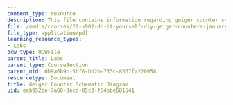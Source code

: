 ```yaml
---
content_type: resource
description: This file contains information regarding geiger counter schematic diagram
file: /media/courses/22-s902-do-it-yourself-diy-geiger-counters-january-iap-2015/eeb952be7a603ecd85c3f54bbe681541_MIT22_S902IAP15_lab_shmatc.pdf
file_type: application/pdf
learning_resource_types:
- Labs
ocw_type: OCWFile
parent_title: Labs
parent_type: CourseSection
parent_uid: 0b9a6b9b-5bf6-bb2b-733c-8567fa220058
resourcetype: Document
title: Geiger Counter Schematic Diagram
uid: eeb952be-7a60-3ecd-85c3-f54bbe681541
---
```

